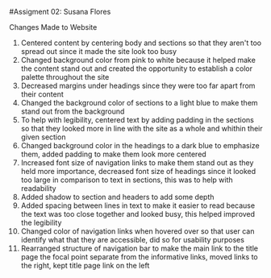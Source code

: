 #Assigment 02: Susana Flores

Changes Made to Website

1. Centered content by centering body and sections so that they aren't too spread out since it made the site look too busy
2. Changed background color from pink to white because it helped make the content stand out and created the opportunity to establish a color palette throughout the site
3. Decreased margins under headings since they were too far apart from their content
4. Changed the background color of sections to a light blue to make them stand out from the background
5. To help with legibility, centered text by adding padding in the sections so that they looked more in line with the site as a whole and whithin their given section
6. Changed background color in the headings to a dark blue to emphasize them, added padding to make them look more centered
7. Increased font size of navigation links to make them stand out as they held more importance, decreased font size of headings since it looked too large in comparison to text in sections, this was to help with readability
8. Added shadow to section and headers to add some depth
9. Added spacing between lines in text to make it easier to read because the text was too close together and looked busy, this helped improved the legibility
10. Changed color of navigation links when hovered over so that user can identify what that they are accessible, did so for usability purposes
11. Rearranged structure of navigation bar to make the main link to the title page the focal point separate from the informative links, moved links to the right, kept title page link on the left